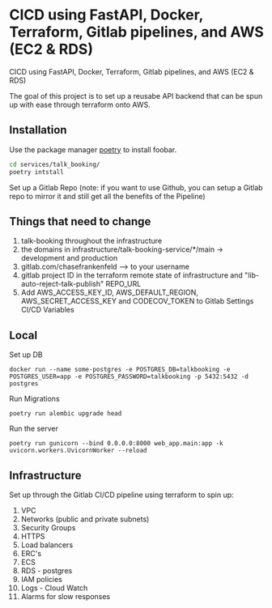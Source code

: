 # CICD using FastAPI, Docker, Terraform, Gitlab pipelines, and AWS (EC2 & RDS)

CICD using FastAPI, Docker, Terraform, Gitlab pipelines, and AWS (EC2 & RDS)

The goal of this project is to set up a reusabe API backend that can be spun up with ease through terraform onto AWS.

## Installation

Use the package manager [poetry](https://python-poetry.org/) to install foobar.

```bash
cd services/talk_booking/
poetry intstall
```

Set up a Gitlab Repo (note: if you want to use Github, you can setup a Gitlab repo to mirror it and still get all the benefits of the Pipeline)

## Things that need to change

1. talk-booking throughout the infrastructure
2. the domains in infrastructure/talk-booking-service/\*/main -> development and production
3. gitlab.com/chasefrankenfeld --> to your username
4. gitlab project ID in the terraform remote state of infrastructure and "lib-auto-reject-talk-publish" REPO_URL
5. Add AWS_ACCESS_KEY_ID, AWS_DEFAULT_REGION, AWS_SECRET_ACCESS_KEY and CODECOV_TOKEN to Gitlab Settings CI/CD Variables

## Local

Set up DB

```
docker run --name some-postgres -e POSTGRES_DB=talkbooking -e POSTGRES_USER=app -e POSTGRES_PASSWORD=talkbooking -p 5432:5432 -d postgres
```

Run Migrations

```
poetry run alembic upgrade head
```

Run the server

```
poetry run gunicorn --bind 0.0.0.0:8000 web_app.main:app -k uvicorn.workers.UvicornWorker --reload
```

## Infrastructure

Set up through the Gitlab CI/CD pipeline using terraform to spin up:

1. VPC
2. Networks (public and private subnets)
3. Security Groups
4. HTTPS
5. Load balancers
6. ERC's
7. ECS
8. RDS - postgres
9. IAM policies
10. Logs - Cloud Watch
11. Alarms for slow responses
